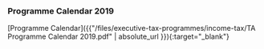 ### **Programme Calendar 2019**

[Programme Calendar]({{"/files/executive-tax-programmes/income-tax/TA Programme Calendar 2019.pdf" | absolute_url }}){:target="_blank"}
